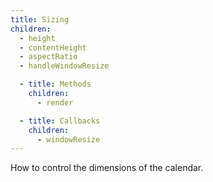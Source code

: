```yaml
---
title: Sizing
children:
  - height
  - contentHeight
  - aspectRatio
  - handleWindowResize

  - title: Methods
    children:
      - render

  - title: Callbacks
    children:
      - windowResize
---
```


How to control the dimensions of the calendar.
